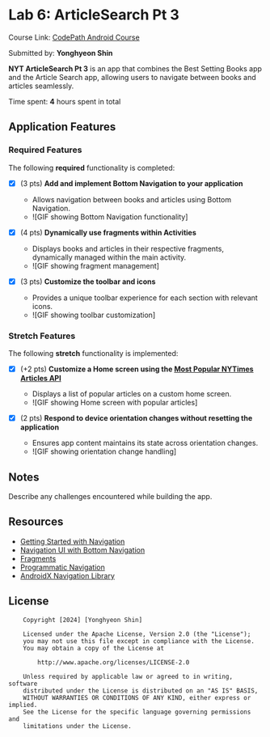 # Lab 6: ArticleSearch Pt 3

Course Link: [CodePath Android Course](https://courses.codepath.org/courses/and102/unit/6)

Submitted by: **Yonghyeon Shin** <!-- Replace 'Your Name Here' with your actual name -->

**NYT ArticleSearch Pt 3** is an app that combines the Best Setting Books app and the Article Search app, allowing users to navigate between books and articles seamlessly.

Time spent: **4** hours spent in total <!-- Replace 'X' with the number of hours you spent on this project -->

## Application Features

### Required Features

The following **required** functionality is completed:

- [x] (3 pts) **Add and implement Bottom Navigation to your application**
  - Allows navigation between books and articles using Bottom Navigation.
  - ![GIF showing Bottom Navigation functionality]

- [x] (4 pts) **Dynamically use fragments within Activities**
  - Displays books and articles in their respective fragments, dynamically managed within the main activity.
  - ![GIF showing fragment management]

- [x] (3 pts) **Customize the toolbar and icons**
  - Provides a unique toolbar experience for each section with relevant icons.
  - ![GIF showing toolbar customization]

### Stretch Features

The following **stretch** functionality is implemented:

- [x] (+2 pts) **Customize a Home screen using the [Most Popular NYTimes Articles API](https://developer.nytimes.com/docs/most-popular-product/1/overview)**
  - Displays a list of popular articles on a custom home screen.
  - ![GIF showing Home screen with popular articles] <!-- Replace this link with your actual image/GIF link -->

- [x] (2 pts) **Respond to device orientation changes without resetting the application**
  - Ensures app content maintains its state across orientation changes.
  - ![GIF showing orientation change handling]


[](WalkthroughLab6.gif)

## Notes

Describe any challenges encountered while building the app. <!-- Replace this with your specific challenges and experiences -->

## Resources

- [Getting Started with Navigation](https://developer.android.com/guide/navigation/navigation-getting-started)
- [Navigation UI with Bottom Navigation](https://developer.android.com/guide/navigation/navigation-ui)
- [Fragments](https://developer.android.com/guide/fragments)
- [Programmatic Navigation](https://developer.android.com/guide/navigation/navigation-programmatic)
- [AndroidX Navigation Library](https://developer.android.com/jetpack/androidx/releases/navigation)

## License

```plaintext
    Copyright [2024] [Yonghyeon Shin]

    Licensed under the Apache License, Version 2.0 (the "License");
    you may not use this file except in compliance with the License.
    You may obtain a copy of the License at

        http://www.apache.org/licenses/LICENSE-2.0

    Unless required by applicable law or agreed to in writing, software
    distributed under the License is distributed on an "AS IS" BASIS,
    WITHOUT WARRANTIES OR CONDITIONS OF ANY KIND, either express or implied.
    See the License for the specific language governing permissions and
    limitations under the License.
